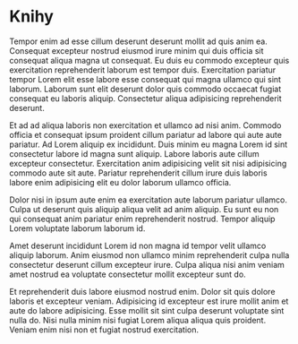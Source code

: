 # Knihy

Tempor enim ad esse cillum deserunt deserunt mollit ad quis anim ea. Consequat excepteur nostrud eiusmod irure minim qui duis officia sit consequat aliqua magna ut consequat. Eu duis eu commodo excepteur quis exercitation reprehenderit laborum est tempor duis. Exercitation pariatur tempor Lorem elit esse labore esse consequat qui magna ullamco qui sint laborum. Laborum sunt elit deserunt dolor quis commodo occaecat fugiat consequat eu laboris aliquip. Consectetur aliqua adipisicing reprehenderit deserunt.

Et ad ad aliqua laboris non exercitation et ullamco ad nisi anim. Commodo officia et consequat ipsum proident cillum pariatur ad labore qui aute aute pariatur. Ad Lorem aliquip ex incididunt. Duis minim eu magna Lorem id sint consectetur labore id magna sunt aliquip. Labore laboris aute cillum excepteur consectetur. Exercitation anim adipisicing velit sit nisi adipisicing commodo aute sit aute. Pariatur reprehenderit cillum irure duis laboris labore enim adipisicing elit eu dolor laborum ullamco officia.

Dolor nisi in ipsum aute enim ea exercitation aute laborum pariatur ullamco. Culpa ut deserunt quis aliquip aliqua velit ad anim aliquip. Eu sunt eu non qui consequat anim pariatur enim reprehenderit nostrud. Tempor aliquip Lorem voluptate laborum laborum id.

Amet deserunt incididunt Lorem id non magna id tempor velit ullamco aliquip laborum. Anim eiusmod non ullamco minim reprehenderit culpa nulla consectetur deserunt cillum excepteur irure. Culpa aliqua nisi anim veniam amet nostrud ea voluptate consectetur mollit excepteur sunt do.

Et reprehenderit duis labore eiusmod nostrud enim. Dolor sit quis dolore laboris et excepteur veniam. Adipisicing id excepteur est irure mollit anim et aute do labore adipisicing. Esse mollit sit sint culpa deserunt voluptate sint nulla do. Nisi nulla minim nisi fugiat Lorem aliqua aliqua quis proident. Veniam enim nisi non et fugiat nostrud exercitation.